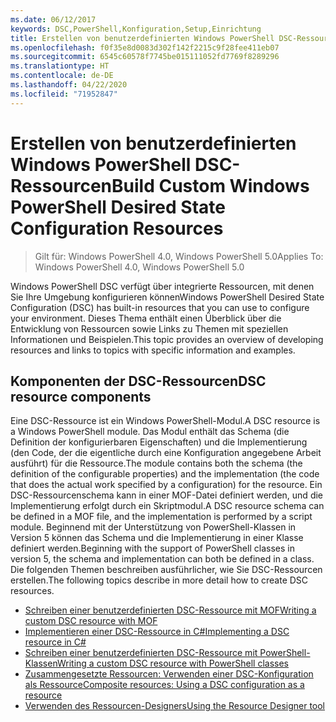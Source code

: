 ```yaml
---
ms.date: 06/12/2017
keywords: DSC,PowerShell,Konfiguration,Setup,Einrichtung
title: Erstellen von benutzerdefinierten Windows PowerShell DSC-Ressourcen
ms.openlocfilehash: f0f35e8d0083d302f142f2215c9f28fee411eb07
ms.sourcegitcommit: 6545c60578f7745be015111052fd7769f8289296
ms.translationtype: HT
ms.contentlocale: de-DE
ms.lasthandoff: 04/22/2020
ms.locfileid: "71952847"
---
```

# <a name="build-custom-windows-powershell-desired-state-configuration-resources"></a><span data-ttu-id="86ba5-103">Erstellen von benutzerdefinierten Windows PowerShell DSC-Ressourcen</span><span class="sxs-lookup"><span data-stu-id="86ba5-103">Build Custom Windows PowerShell Desired State Configuration Resources</span></span>

> <span data-ttu-id="86ba5-104">Gilt für: Windows PowerShell 4.0, Windows PowerShell 5.0</span><span class="sxs-lookup"><span data-stu-id="86ba5-104">Applies To: Windows PowerShell 4.0, Windows PowerShell 5.0</span></span>

<span data-ttu-id="86ba5-105">Windows PowerShell DSC verfügt über integrierte Ressourcen, mit denen Sie Ihre Umgebung konfigurieren können</span><span class="sxs-lookup"><span data-stu-id="86ba5-105">Windows PowerShell Desired State Configuration (DSC) has built-in resources that you can use to configure your environment.</span></span> <span data-ttu-id="86ba5-106">Dieses Thema enthält einen Überblick über die Entwicklung von Ressourcen sowie Links zu Themen mit speziellen Informationen und Beispielen.</span><span class="sxs-lookup"><span data-stu-id="86ba5-106">This topic provides an overview of developing resources and links to topics with specific information and examples.</span></span>

## <a name="dsc-resource-components"></a><span data-ttu-id="86ba5-107">Komponenten der DSC-Ressourcen</span><span class="sxs-lookup"><span data-stu-id="86ba5-107">DSC resource components</span></span>

<span data-ttu-id="86ba5-108">Eine DSC-Ressource ist ein Windows PowerShell-Modul.</span><span class="sxs-lookup"><span data-stu-id="86ba5-108">A DSC resource is a Windows PowerShell module.</span></span> <span data-ttu-id="86ba5-109">Das Modul enthält das Schema (die Definition der konfigurierbaren Eigenschaften) und die Implementierung (den Code, der die eigentliche durch eine Konfiguration angegebene Arbeit ausführt) für die Ressource.</span><span class="sxs-lookup"><span data-stu-id="86ba5-109">The module contains both the schema (the definition of the configurable properties) and the implementation (the code that does the actual work specified by a configuration) for the resource.</span></span> <span data-ttu-id="86ba5-110">Ein DSC-Ressourcenschema kann in einer MOF-Datei definiert werden, und die Implementierung erfolgt durch ein Skriptmodul.</span><span class="sxs-lookup"><span data-stu-id="86ba5-110">A DSC resource schema can be defined in a MOF file, and the implementation is performed by a script module.</span></span> <span data-ttu-id="86ba5-111">Beginnend mit der Unterstützung von PowerShell-Klassen in Version 5 können das Schema und die Implementierung in einer Klasse definiert werden.</span><span class="sxs-lookup"><span data-stu-id="86ba5-111">Beginning with the support of PowerShell classes in version 5, the schema and implementation can both be defined in a class.</span></span> <span data-ttu-id="86ba5-112">Die folgenden Themen beschreiben ausführlicher, wie Sie DSC-Ressourcen erstellen.</span><span class="sxs-lookup"><span data-stu-id="86ba5-112">The following topics describe in more detail how to create DSC resources.</span></span>

* [<span data-ttu-id="86ba5-113">Schreiben einer benutzerdefinierten DSC-Ressource mit MOF</span><span class="sxs-lookup"><span data-stu-id="86ba5-113">Writing a custom DSC resource with MOF</span></span>](authoringResourceMOF.md)
* [<span data-ttu-id="86ba5-114">Implementieren einer DSC-Ressource in C#</span><span class="sxs-lookup"><span data-stu-id="86ba5-114">Implementing a DSC resource in C#</span></span>](authoringResourceMofCS.md)
* [<span data-ttu-id="86ba5-115">Schreiben einer benutzerdefinierten DSC-Ressource mit PowerShell-Klassen</span><span class="sxs-lookup"><span data-stu-id="86ba5-115">Writing a custom DSC resource with PowerShell classes</span></span>](authoringResourceClass.md)
* [<span data-ttu-id="86ba5-116">Zusammengesetzte Ressourcen: Verwenden einer DSC-Konfiguration als Ressource</span><span class="sxs-lookup"><span data-stu-id="86ba5-116">Composite resources: Using a DSC configuration as a resource</span></span>](authoringResourceComposite.md)
* [<span data-ttu-id="86ba5-117">Verwenden des Ressourcen-Designers</span><span class="sxs-lookup"><span data-stu-id="86ba5-117">Using the Resource Designer tool</span></span>](authoringResourceMofDesigner.md)
